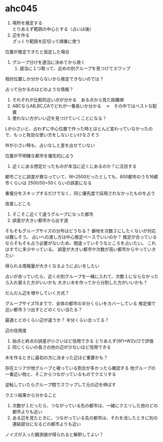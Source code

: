 # ahc045

1. 場所を推定する  
とりあえず範囲の中心とする（占いは後）
1. 辺を作る  
ざっくり範囲を区切って順番に使う


位置が推定できたと仮定した場合
1. グループ分けを適当に決めてから焼く
   1. 適当に１つ取って、近めの別グループを見つけてスワップ

相対位置しか分からないから推定できないのでは？

占って分かるのはどのような情報？
1. それぞれが比較的近い点が分かる　ある点から見た距離順
2. ABCならAB,BC,CAでどれが一番長いか分かる　→　その中ではベストな配置
3. 使わない方がいい辺を見つけていくことになる？


Lが小さいと、占わずに中心位置で作った時とほとんど変わっていなかったので、もっと有効な使い方をしないといけなさそう

Wが小さい時も、占いなしと差を出せていない

位置が不明確な都市を優先的に占う
1. 近くにある想定だったものが本当に近くにあるのか？に注目する

都市ごとに誤差が異なっていて、W=2500だったとしても、800都市のうち16都市くらいは
2500/50=50くらいの誤差になる

重複分をスキップするだけでなく、同じ優先度で採用されなかったものを占う

改善しどころ
1. そこそこ近くて違うグループになった都市
2. 誤差が大きい都市から出す道

そもそもグループサイズの分布はどうなる？
僻地を次数２にしたくないが対応は難しそう。
占いへの渡し方は中心推定ベースでいいのか？
推定が合っているならそもそも占う必要がないため、間違っていそうなところを占いたい。
これはすでに多少やっている。
誤差が大きい都市や次数が高い都市からやっていきたい

得られる情報量が大きくなるように占いをしたい

占いが余っていたら、近くの別グループを一緒に入れて、次数１にならなかったら入れ替えた方がいいかも
大きい木を作ってから分割した方がいいかも？

だんだん辺を増やしていく方式？

グループサイズ15までで、全体の都市の半分くらいをカバーしている
推定値で近い都市３つ出すとどのくらい当たる？

最適とどのくらい辺が違うか？
半分くらい合ってる？

辺の信用度
1. 始点と終点の誤差が小さいほど信用できる
とりあえず(W1+W2)//2で評価
2. 同じくらいの長さの他の辺が少ないほど信用できる

木を作るときに最初の方に決まった辺ほど重要かも？

存在エリアが他グループと被っている割合が多かったら確認する
他グループの一番近い物と、そこからつながっているものでクエリする

逆転していたらグループ間でスワップして元の辺を伸ばす


クエリ結果から分かること
1. 次数が１だったら、つながっている先の都市は、一緒にクエリした他のどの都市よりも近い
2. ある辺を見たときに、つながっている先の都市は、それを消したときに別の連結部分になるどの都市よりも近い

ノイズが入った観測値が得られると解釈してよい？
